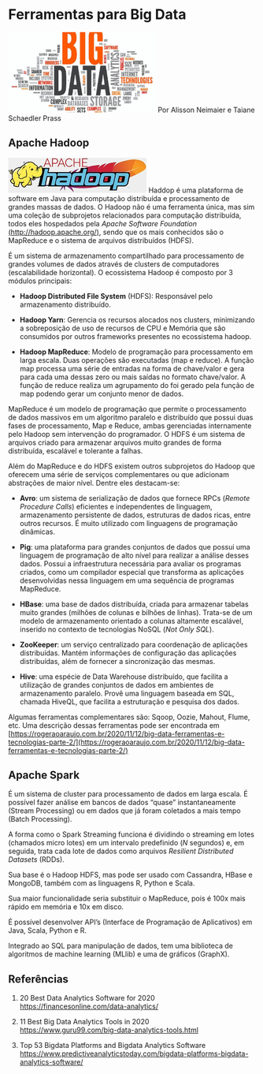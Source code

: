 Ferramentas para Big Data
================

<div style="text-align: left">
<img src="Ferramentas_files/ferramentas-01.jpg" width="300"/> Por
Alisson Neimaier e Taiane Schaedler Prass
</div>

## Apache Hadoop

![Hadoop Logo](Ferramentas_files/hadoop-logo.jpg) Haddop é uma plataforma de software em Java para computação distribuída e processamento de grandes massas de dados. O Hadoop não é uma ferramenta única, mas sim uma coleção de subprojetos relacionados para computação distribuída, todos eles hospedados pela *Apache Software Foundation*
[(http://hadoop.apache.org/)](http://hadoop.apache.org/), sendo que os mais conhecidos são o MapReduce e o sistema de arquivos distribuídos (HDFS).

É um sistema de armazenamento compartilhado para processamento de grandes volumes de dados através de clusters de computadores (escalabilidade horizontal). O ecossistema Hadoop é composto por 3 módulos principais:

  - **Hadoop Distributed File System** (HDFS):  Responsável pelo armazenamento distribuído.

  - **Hadoop Yarn**: Gerencia os recursos alocados nos clusters, minimizando a sobreposição de uso de recursos de CPU e Memória que são consumidos por outros frameworks presentes no ecossistema hadoop.
  
  - **Hadoop MapReduce**: Modelo de programação para processamento em larga escala. Duas operações são executadas (map e reduce). A função map processa uma série de entradas na forma de chave/valor e gera para cada uma dessas zero ou mais saídas no formato chave/valor. A função de reduce realiza um agrupamento do foi gerado pela função de map podendo gerar um conjunto menor de dados.

MapReduce é um modelo de programação que permite o processamento de dados massivos em um algoritmo paralelo e distribuído que possui duas fases de processamento, Map e Reduce, ambas gerenciadas internamente pelo Hadoop sem intervenção do programador. O HDFS é um sistema de arquivos criado para armazenar arquivos muito grandes de forma
distribuída, escalável e tolerante a falhas. 

Além do MapReduce e do HDFS existem outros subprojetos do Hadoop que oferecem uma série de serviços complementares ou que adicionam abstrações de maior nível. Dentre eles destacam-se:

  - **Avro**: um sistema de serialização de dados que fornece RPCs (*Remote Procedure Calls*) eficientes e independentes de linguagem,     armazenamento persistente de dados, estruturas de dados ricas, entre outros recursos. É muito utilizado com linguagens de programação dinâmicas.

  - **Pig**: uma plataforma para grandes conjuntos de dados que possui uma linguagem de programação de alto nível para realizar a análise desses dados. Possui a infraestrutura necessária para avaliar os programas criados, como um compilador especial que transforma as aplicações desenvolvidas nessa linguagem em uma sequência de programas MapReduce.

  - **HBase**: uma base de dados distribuída, criada para armazenar tabelas muito grandes (milhões de colunas e bilhões de linhas). Trata-se de um modelo de armazenamento orientado a colunas altamente escalável, inserido no contexto de tecnologias NoSQL (*Not Only SQL*).

  - **ZooKeeper**: um serviço centralizado para coordenação de aplicações distribuídas. Mantém informações de configuração das aplicações distribuídas, além de fornecer a sincronização das mesmas.

  - **Hive**: uma espécie de Data Warehouse distribuído, que facilita a utilização de grandes conjuntos de dados em ambientes de armazenamento paralelo. Provê uma linguagem baseada em SQL, chamada HiveQL, que facilita a estruturação e pesquisa dos dados.
    
Algumas ferramentas complementares são: Sqoop, Oozie, Mahout, Flume, etc. Uma descrição dessas ferramentas pode ser encontrada em [https://rogeraoaraujo.com.br/2020/11/12/big-data-ferramentas-e-tecnologias-parte-2/](https://rogeraoaraujo.com.br/2020/11/12/big-data-ferramentas-e-tecnologias-parte-2/)    


## Apache Spark

É um sistema de cluster para processamento de dados em larga escala. É possível fazer análise em bancos de dados “quase” instantaneamente (Stream Processing) ou em dados que já foram coletados a mais tempo (Batch Processing).

A forma como o Spark Streaming funciona é dividindo o streaming em lotes (chamados micro lotes) em um intervalo predefinido ($N$ segundos) e, em seguida, trata cada lote de dados como arquivos *Resilient Distributed Datasets* (RDDs).

Sua base é o Hadoop HDFS, mas pode ser usado com Cassandra, HBase e MongoDB, também com as linguagens R, Python e Scala. 

Sua maior funcionalidade seria substituir o MapReduce, pois é 100x mais rápido em memória e 10x em disco.

É possível desenvolver API’s (Interface de Programação de Aplicativos) em Java, Scala, Python e R.

Integrado ao SQL para manipulação de dados, tem uma biblioteca de algoritmos de machine learning (MLlib) e uma de gráficos (GraphX).

## **Referências**

1.  20 Best Data Analytics Software for 2020  
    <https://financesonline.com/data-analytics/>

2.  11 Best Big Data Analytics Tools in 2020  
    <https://www.guru99.com/big-data-analytics-tools.html>

3.  Top 53 Bigdata Platforms and Bigdata Analytics Software  
    <https://www.predictiveanalyticstoday.com/bigdata-platforms-bigdata-analytics-software/>
